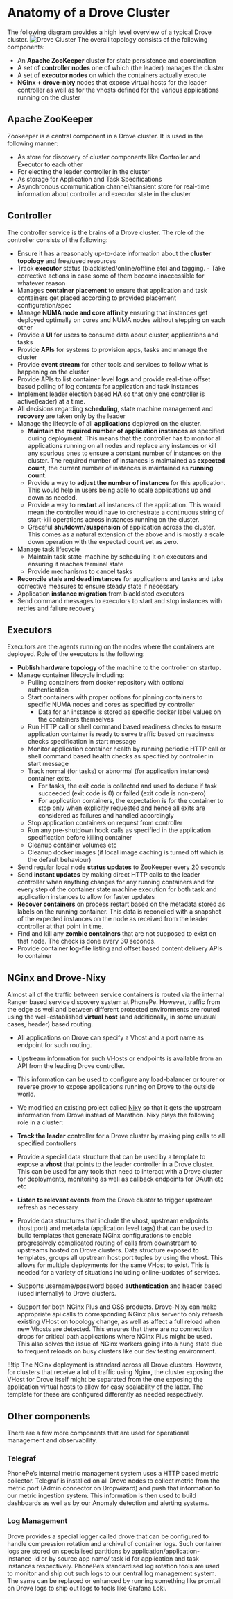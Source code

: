 # Anatomy of a Drove Cluster
The following diagram provides a high level overview of a typical Drove cluster.
![Drove Cluster](../images/cluster.svg)
The overall topology consists of the following components:

- An **Apache ZooKeeper** cluster for state persistence and coordination
- A set of **controller nodes** one of which (the leader) manages the cluster
- A set of **executor nodes** on which the containers actually execute
- **NGinx + drove-nixy** nodes that expose virtual hosts for the leader controller as well as for the vhosts defined for the various applications running on the cluster

## Apache ZooKeeper
Zookeeper is a central component in a Drove cluster. It is used in the following manner:

- As store for discovery of cluster components like Controller and Executor to each other
- For electing the leader controller in the cluster
- As storage for Application and Task Specifications
- Asynchronous communication channel/transient store for real-time information about controller and executor state in the cluster

## Controller
The controller service is the brains of a Drove cluster. The role of the controller consists of the following:

- Ensure it has a reasonably up-to-date information about the **cluster topology** and free/used resources
- Track **executor** status (blacklisted/online/offline etc) and tagging. - Take corrective actions in case some of them become inaccessible for whatever reason
- Manages **container placement** to ensure that application and task containers get placed according to provided placement configuration/spec
- Manage **NUMA node and core affinity** ensuring that instances get deployed optimally on cores and NUMA nodes without stepping on each other
- Provide a **UI** for users to consume data about cluster, applications and tasks
- Provide **APIs** for systems to provision apps, tasks and manage the cluster
- Provide **event stream** for other tools and services to follow what is happening on the cluster
- Provide APIs to list container level **logs** and provide real-time offset based polling of log contents for application and task instances
- Implement leader election based **HA** so that only one controller is active(leader) at a time.
- All decisions regarding **scheduling**, state machine management and **recovery** are taken only by the leader
- Manage the lifecycle of all **applications** deployed on the cluster.
    - **Maintain the required number of application instances** as specified during deployment. This means that the controller has to monitor all applications running on all nodes and replace any instances or kill any spurious ones to ensure a constant number of instances on the cluster. The required number of instances is maintained as **expected count**, the current number of instances is maintained as **running count**.
    - Provide a way to **adjust the number of instances** for this application. This would help in users being able to scale applications up and down as needed.
    - Provide a way to **restart** all instances of the application. This would mean the controller would have to orchestrate a continuous string of start-kill operations across instances running on the cluster.
    - Graceful **shutdown/suspension** of application across the cluster. This comes as a natural extension of the above and is mostly a scale down operation with the expected count set as zero.
- Manage task lifecycle
    - Maintain task state-machine by scheduling it on executors and ensuring it reaches terminal state
    - Provide mechanisms to cancel tasks
- **Reconcile stale and dead instances** for applications and tasks and take corrective measures to ensure steady state if necessary
- Application **instance migration** from blacklisted executors
- Send command messages to executors to start and stop instances with retries and failure recovery

## Executors
Executors are the agents running on the nodes where the containers are deployed. Role of the executors is the following:

- **Publish hardware topology** of the machine to the controller on startup.
- Manage container lifecycle including:
    - Pulling containers from docker repository with optional authentication
    - Start containers with proper options for pinning containers to specific NUMA nodes and cores as specified by controller
        - Data for an instance is stored as specific docker label values on the containers themselves
    - Run HTTP call or shell command based readiness checks to ensure application container is ready to serve traffic based on readiness checks specification in start message
    - Monitor application container health by running periodic HTTP call or shell command based health checks as specified by controller in start message
    - Track normal (for tasks) or abnormal (for application instances) container exits. 
        - For tasks, the exit code is collected and used to deduce if task succeeded (exit code is 0) or failed (exit code is non-zero)
        - For application containers, the expectation is for the container to stop only when explicitly requested and hence all exits are considered as failures and handled accordingly
    - Stop application containers on request from controller
    - Run any pre-shutdown hook calls as specified in the application specification before killing container
    - Cleanup container volumes etc
    - Cleanup docker images (if local image caching is turned off which is the default behaviour)
- Send regular local node **status updates** to ZooKeeper every 20 seconds
- Send **instant updates** by making direct HTTP calls to the leader controller when anything changes for any running containers and for every step of the container state machine execution for both task and application instances to allow for faster updates
- **Recover containers** on process restart based on the metadata stored as labels on the running container. This data is reconciled with a snapshot of the expected instances on the node as received from the leader controller at that point in time.
- Find and kill any **zombie containers** that are not supposed to exist on that node. The check is done every 30 seconds.
- Provide container **log-file** listing and offset based content delivery APIs to container

## NGinx and Drove-Nixy
Almost all of the traffic between service containers is routed via the internal Ranger based service discovery system at PhonePe. However, traffic from the edge as well and between different protected environments are routed using the well-established **virtual host** (and additionally, in some unusual cases, header) based routing.

- All applications on Drove can specify a Vhost and a port name as endpoint for such routing.
- Upstream information for such VHosts or endpoints is available from an API from the leading Drove controller.
- This information can be used to configure any load-balancer or tourer or reverse proxy to expose applications running on Drove to the outside world.
- We modified an existing project called [Nixy](https://github.com/martensson/nixy) so that it gets the upstream information from Drove instead of Marathon.
Nixy plays the following role in a cluster:

- **Track the leader** controller for a Drove cluster by making ping calls to all specified controllers
- Provide a special data structure that can be used by a template to expose a **vhost** that points to the leader controller in a Drove cluster. This can be used for any tools that need to interact with a Drove cluster for deployments, monitoring as well as callback endpoints for OAuth etc etc
- **Listen to relevant events** from the Drove cluster to trigger upstream refresh as necessary
- Provide data structures that include the vhost, upstream endpoints (host:port) and metadata (application level tags) that can be used to build templates that generate NGinx configurations to enable progressively complicated routing of calls from downstream to upstreams hosted on Drove clusters. Data structure exposed to templates, groups all upstream host:port tuples by using the vhost. This allows for multiple deployments for the same VHost to exist. This is needed for a variety of situations including online-updates of services.
- Supports username/password based **authentication** and header based (used internally) to Drove clusters.
- Support for both NGinx Plus and OSS products. Drove-Nixy can make appropriate api calls to corresponding NGinx plus server to only refresh existing VHost on topology change, as well as affect a full reload when new Vhosts are detected. This ensures that there are no connection drops for critical path applications where NGinx Plus might be used. This also solves the issue of NGinx workers going into a hung state due to frequent reloads on busy clusters like our dev testing environment.

!!!tip
    The NGinx deployment is standard across all Drove clusters. However, for clusters that receive a lot of traffic using Nginx, the cluster exposing the VHost for Drove itself might be separated from the one exposing the application virtual hosts to allow for easy scalability of the latter. The template for these are configured differently as needed respectively.

## Other components
There are a few more components that are used for operational management and observability.
### Telegraf
PhonePe’s internal metric management system uses a HTTP based metric collector. Telegraf is installed on all Drove nodes to collect metric from the metric port (Admin connector on Dropwizard) and push that information to our metric ingestion system. This information is then used to build dashboards as well as by our Anomaly detection and alerting systems.

### Log Management
Drove provides a special logger called drove that can be configured to handle compression rotation and archival of container logs. Such container logs are stored on specialised partitions by application/application-instance-id or by source app name/ task id for application and task instances respectively. PhonePe’s standardised log rotation tools are used to monitor and ship out such logs to our central log management system. The same can be replaced or enhanced by running something like promtail on Drove logs to ship out logs to tools like Grafana Loki.



